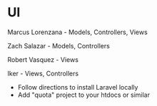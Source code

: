 # UI

Marcus Lorenzana - Models, Controllers, Views

Zach Salazar - Models, Controllers

Robert Vasquez - Views

Iker - Views, Controllers


- Follow directions to install Laravel locally
- Add "quota" project to your htdocs or similar

